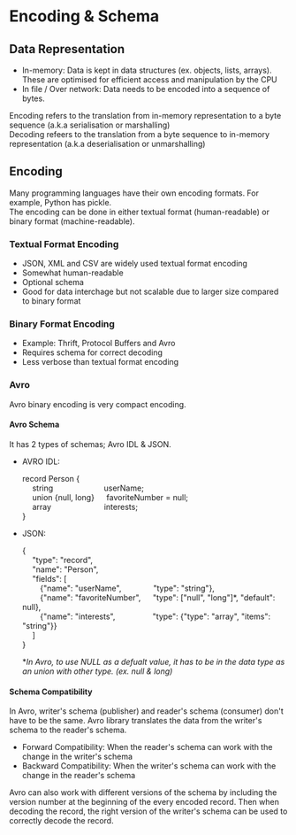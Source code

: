 # Encoding & Schema

## Data Representation
- In-memory: Data is kept in data structures (ex. objects, lists, arrays). These are optimised for efficient access and manipulation by the CPU
- In file / Over network: Data needs to be encoded into a sequence of bytes. 

Encoding refers to the translation from in-memory representation to a byte sequence (a.k.a serialisation or marshalling) <br>
Decoding refeers to the translation from a byte sequence to in-memory representation (a.k.a deserialisation or unmarshalling)

## Encoding
Many programming languages have their own encoding formats. For example, Python has pickle. <br>
The encoding can be done in either textual format (human-readable) or binary format (machine-readable).

### Textual Format Encoding
- JSON, XML and CSV are widely used textual format encoding
- Somewhat human-readable
- Optional schema
- Good for data interchage but not scalable due to larger size compared to binary format

### Binary Format Encoding
- Example: Thrift, Protocol Buffers and Avro 
- Requires schema for correct decoding
- Less verbose than textual format encoding

### Avro
Avro binary encoding is very compact encoding.

#### Avro Schema
It has 2 types of schemas; Avro IDL & JSON.
- AVRO IDL:

  record Person { <br>
    &emsp; string &emsp;&emsp;&emsp;&emsp;&emsp;&emsp; userName; <br>
    &emsp; union {null, long} &emsp; favoriteNumber = null; <br>
    &emsp; array<string> &emsp;&emsp;&emsp;&emsp;&emsp;&emsp;&nbsp; interests; <br>
  } <br>
  
- JSON:

  { <br>
  &emsp; "type": "record", <br>
  &emsp; "name": "Person", <br>
  &emsp; "fields": [ <br>
  &emsp;&emsp; {"name": "userName", &emsp;&emsp;&emsp;&nbsp;&nbsp; "type": "string"}, <br>
  &emsp;&emsp; {"name": "favoriteNumber", &emsp; "type": ["null", "long"]*, "default": null}, <br>
  &emsp;&emsp; {"name": "interests", &emsp;&emsp;&emsp;&nbsp;&emsp; "type": {"type": "array", "items": "string"}} <br>
  &emsp; ] <br>
  } <br>
  
  \**In Avro, to use NULL as a defualt value, it has to be in the data type as an union with other type. (ex. null & long)*
  
#### Schema Compatibility
In Avro, writer's schema (publisher) and reader's schema (consumer) don't have to be the same. 
Avro library translates the data from the writer's schema to the reader's schema.
  
- Forward Compatibility: When the reader's schema can work with the change in the writer's schema 
- Backward Compatibility: When the writer's schema can work with the change in the reader's schema 
  
Avro can also work with different versions of the schema by including the version number at the beginning
of the every encoded record. Then when decoding the record, the right version of the writer's schema can be used
to correctly decode the record.
  

  
